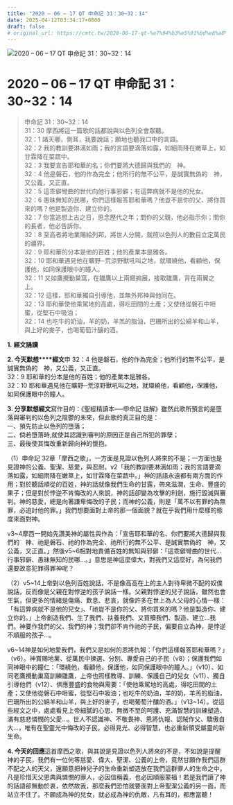 ```yaml
---
title: "2020 – 06 – 17 QT 申命記 31：30~32：14"
date: 2025-04-12T03:34:17+0800
draft: false
# original_url: https://cmtc.tw/2020-06-17-qt-%e7%94%b3%e5%91%bd%e8%a8%98-31%ef%bc%9a3032%ef%bc%9a14
---
```


![2020 – 06 – 17 QT 申命記 31：30~32：14](/images/qt.jpg   "2020 – 06 – 17 QT 申命記 31：30~32：14")

# 2020 – 06 – 17 QT 申命記 31：30~32：14

> 申命記 31：30~32：14  
> 31：30 摩西將這一篇歌的話都說與以色列全會眾聽。  
> 32：1 諸天哪，側耳，我要說話；願地也聽我口中的言語。  
> 32：2 我的教訓要淋漓如雨；我的言語要滴落如露，如細雨降在嫩草上，如甘霖降在菜蔬中。  
> 32：3 我要宣告耶和華的名；你們要將大德歸與我們的　神。  
> 32：4 他是磐石，他的作為完全；他所行的無不公平，是誠實無偽的　神，又公義，又正直。  
> 32：5 這乖僻彎曲的世代向他行事邪僻；有這弊病就不是他的兒女。  
> 32：6 愚昧無知的民哪，你們這樣報答耶和華嗎？他豈不是你的父、將你買來的嗎？他是製造你、建立你的。  
> 32：7 你當追想上古之日，思念歷代之年；問你的父親，他必指示你；問你的長者，他必告訴你。  
> 32：8 至高者將地業賜給列邦，將世人分開，就照以色列人的數目立定萬民的疆界。  
> 32：9 耶和華的分本是他的百姓；他的產業本是雅各。  
> 32：10 耶和華遇見他在曠野─荒涼野獸吼叫之地，就環繞他，看顧他，保護他，如同保護眼中的瞳人。  
> 32：11 又如鷹攪動巢窩，在雛鷹以上兩翅搧展，接取雛鷹，背在兩翼之上。  
> 32：12 這樣，耶和華獨自引導他，並無外邦神與他同在。  
> 32：13 耶和華使他乘駕地的高處，得吃田間的土產；又使他從磐石中咂蜜，從堅石中吸油；  
> 32：14 也吃牛的奶油，羊的奶，羊羔的脂油，巴珊所出的公綿羊和山羊，與上好的麥子，也喝葡萄汁釀的酒。

**1.** **經文誦讀**

**2. 今天默想****經文**申 32：4 他是磐石，他的作為完全；他所行的無不公平，是誠實無偽的　神，又公義，又正直。  
32：9 耶和華的分本是他的百姓；他的產業本是雅各。  
32：10 耶和華遇見他在曠野─荒涼野獸吼叫之地，就環繞他，看顧他，保護他，如同保護眼中的瞳人。

**3. 分享默想經文**寫作目的：《聖經精讀本──申命記 註解》雖然此歌所預言的是墮落與審判的以色列之陰鬱的未來，但此歌的真正目的是：  
一、預先防止以色列的墮落；  
二、倘若墮落時,就使其認識到審判的原因正是自己所犯的罪孽；  
三、最後使其悔改重新歸向神的懷抱。

（1）申命記 32章「摩西之歌」，一方面是見證以色列人將來的不是；一方面也是見證神的公義、聖潔、慈愛，與忍耐。v2「我的教訓要淋漓如雨；我的言語要滴落如露，如細雨降在嫩草上，如甘霖降在菜蔬中。」神的話語永遠都有兩方面的作用；對於聽話順從的百姓，神的話就像我們生命的甘露，帶來滋潤，生命、豐盛的果子；但是對於悖逆不肯悔改的人來說，神的話卻變為攻擊的利劍，施行毀滅與審判。神的慈愛，總是向著謙卑悔改的子民；而神的公義，則是「萬不以有罪的為無罪，必追討他的罪。」我們想要面對上帝的那一個面貌？就在乎我們用什麼樣的態度來面對神。

v3~4摩西一開始先讚美神的屬性與作為：「宣告耶和華的名、你們要將大德歸與我們的　神、祂是磐石、祂的作為完全、祂所行的無不公平、是誠實無偽的　神，又公義，又正直。」然後v5~6相對地責備百姓的無知與邪僻：「這乖僻彎曲的世代…行事邪僻、愚昧無知的民哪…。」意思是神這麼偉大，對我們又這麼好，為何我們還要故意犯罪得罪神呢？

（2）v5~14上帝對以色列百姓說話，不是像高高在上的主人對待卑微不配的奴僕說話，反而像是父親在對悖逆的孩子說話一樣。父親對悖逆的兒子說話，雖然也會生氣，但更多的情緒是傷痛、歎息、悲哀，就像許多在世上為人父母的心情一樣：「有這弊病就不是他的兒女」、「祂豈不是你的父、將你買來的嗎？他是製造你、建立你的。」上帝創造我們、生了我們、扶養我們、又買贖我們、製造、建立…我們。神要作我們的父、我們的神；我們卻不肯作祂的子民，偏要自立為神，是悖逆不順服的孩子…。

v6~14神是如何地愛我們，我們又是如何的恩將仇報：「你們這樣報答耶和華嗎？」（v6）。神賞賜地業、從萬民中揀選、分別、專愛自己的子民（v8）；保護我們如同神眼中的瞳仁：「環繞他，看顧他，保護他，如同保護眼中的瞳人。」（v10）、如同老鷹攪動巢窩訓練雛鷹，上帝也照樣教導、訓練、保護自己的兒女（v11）、獨自引導他們（v12）、供應豐盛的食物與需要：「使他乘駕地的高處，得吃田間的土產；又使他從磐石中咂蜜，從堅石中吸油；也吃牛的奶油，羊的奶，羊羔的脂油，巴珊所出的公綿羊和山羊，與上好的麥子，也喝葡萄汁釀的酒。」（v13~14）。從這些經文之中，處處看見上帝細膩的心思、無微不至的呵護、充滿智慧的訓練塑造、滿有慈悲憐憫的父愛…。世人不認識神、不敬畏神、恩將仇報、認賊作父、驕傲自大…，唯有在聖靈光中悔改的子民，必得見光、必得智慧，也必重新領受屬靈的新生命。

**4. 今天的回應**這首摩西之歌，與其說是見證以色列人將來的不是，不如說是提醒神的子民，我們有一位何等慈愛、偉大、聖潔、公義的上帝，竟然甘願作我們這群不配之人的天父，還願意把神兒子的生命重新塑造放在我們這群罪人的生命之中。凡是珍惜天父恩典與憐憫的罪人，必因信稱義，也必因順服蒙福！若是我們讀了神的話語卻無動於衷，依然故我，那麼我們恐怕就要面對上帝聖潔公義的另一面，而站立不住了。不願成為神的兒女，就必成為神的仇敵，凡有耳的，都應當聽！